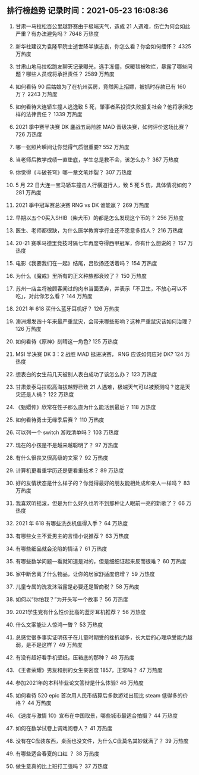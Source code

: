 
## 排行榜趋势 记录时间：2021-05-23 16:08:36
  
  1. 甘肃一马拉松百公里越野赛由于极端天气，造成 21 人遇难，伤亡为何会如此严重？有办法避免吗？ 7648 万热度
    
  2. 新华社建议为袁隆平院士逝世降半旗志哀，你怎么看？你会如何缅怀？ 4325 万热度
    
  3. 甘肃山地马拉松跑友聊天记录曝光，选手冻僵，保暖毯被吹烂，暴露了哪些问题？哪些人员或将承担责任？ 2589 万热度
    
  4. 如何看待 90 后姑娘为了在杭州买房，竟然网上招嫖，被抓时存款已有 160 万？ 2243 万热度
    
  5. 如何看待大连轿车撞人逃逸致 5 死，肇事者系投资失败报复社会？他将承担怎样的法律责任？ 1339 万热度
    
  6. 2021 季中赛半决赛 DK 鏖战五局险胜 MAD 晋级决赛，如何评价这场比赛？ 726 万热度
    
  7. 哪一张照片瞬间让你觉得气质很重要? 552 万热度
    
  8. 当老师后教学成绩一直垫底，学生总是教不会，该怎么办？ 367 万热度
    
  9. 你觉得《斗破苍穹》哪一章文笔炸裂？ 307 万热度
    
  10. 5 月 22 日大连一宝马轿车撞击人行横道行人，致 5 死 5 伤，具体情况如何？ 281 万热度
    
  11. 2021 季中冠军赛总决赛 RNG vs DK 谁能赢？ 269 万热度
    
  12. 早期以五个0买入SHIB（柴犬币）的都是怎么发现这个币的？ 256 万热度
    
  13. 医生、老师都很缺，为什么医学教育学行业还不愿意多招人？ 216 万热度
    
  14. 20-21 赛季马德里竞技时隔七年再度夺得西甲冠军，你有什么想说的？ 157 万热度
    
  15. 电影《我要我们在一起》结尾，吕钦扬还活着吗？ 154 万热度
    
  16. 为什么《魔戒》里所有的正义种族都衰败了？ 150 万热度
    
  17. 苏州一店主将被顾客闻过的肉串当面丢弃，并表示「不卫生，不放心可以不吃」，对此你怎么看？ 144 万热度
    
  18. 2021 年 618 买什么蓝牙耳机好？ 126 万热度
    
  19. 澳洲爆发四十年来最严重鼠灾，会带来哪些影响？这种严重鼠灾该如何治理？ 126 万热度
    
  20. 如何看待《原神》刻晴这一角色? 125 万热度
    
  21. MSI 半决赛 DK 3：2 战胜 MAD 挺进决赛， RNG 应该如何应对 DK? 124 万热度
    
  22. 想表白的女生前几天被别人表白成功了该怎么办？ 123 万热度
    
  23. 甘肃景泰马拉松高海拔越野已致 21 人遇难，极端天气可以被预测吗？这是天灾还是人祸？ 122 万热度
    
  24. 《甄嬛传》欣常在性子那么直为什么能活到最后？ 118 万热度
    
  25. 如何看待勇士无缘季后赛？ 110 万热度
    
  26. 可以列一个 switch 游戏清单吗？ 103 万热度
    
  27. 现在的小孩是不是越来越聪明了？ 97 万热度
    
  28. 有什么很丧又很高级的文案？ 92 万热度
    
  29. 计算机更看重学历还是更看重技术？ 89 万热度
    
  30. 好的友情状态是什么样子的？你觉得最好的朋友能相处成和亲人一样吗？ 83 万热度
    
  31. 我喜欢听摇滚，但是为什么好久也听不到那种让人眼前一亮的新歌了？ 66 万热度
    
  32. 2021 年 618 有哪些洗衣机值得入手？ 64 万热度
    
  33. 有哪些女主不爱男主的言情小说推荐？ 63 万热度
    
  34. 有哪些细品就会沦陷的情话？ 61 万热度
    
  35. 有哪些数学问题一看就知道是对的，但是细细证起来反而很难？ 60 万热度
    
  36. 家中断舍离了什么物品，让你的居家舒适度倍增？ 59 万热度
    
  37. 儿童专属的洗发沐浴露是必要还是智商税？ 58 万热度
    
  38. 如何以“你怕我？”为开头写一个故事？ 56 万热度
    
  39. 2021学生党有什么性价比高的蓝牙耳机推荐？ 56 万热度
    
  40. 什么文案能让人惊鸿一瞥？ 53 万热度
    
  41. 总感觉很多事实证明孩子在儿童时期受的挫折越多，长大后的心理承受能力越弱，是不是这样？ 49 万热度
    
  42. 有没有超好看手机壁纸，压箱底的那种？ 48 万热度
    
  43. 《王者荣耀》男友和别的女生亲密度 1857，正常吗？ 47 万热度
    
  44. 参加2021年的本科毕业论文答辩是什么体验? 46 万热度
    
  45. 如何看待 520 epic 首次用人民币结算后多款游戏出现比 steam 低得多的价格？ 44 万热度
    
  46. 《速度与激情 10》宣布在中国取景，哪些城市最适合拍摄？ 44 万热度
    
  47. 如何在数学试卷上调戏阅卷人？ 41 万热度
    
  48. 没有在C盘装东西，桌面也没文件，为什么C盘莫名其妙就满了？ 39 万热度
    
  49. 有哪些适合春夏的口红 ？ 38 万热度
    
  50. 做生意真的比上班打工强吗？ 37 万热度
    